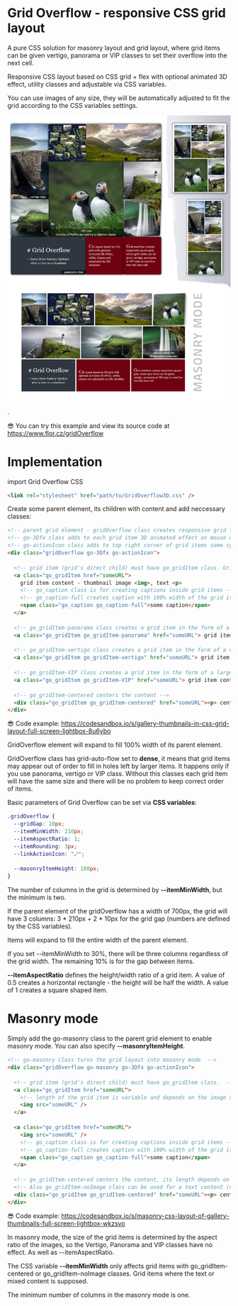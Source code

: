# Grid Overflow - responsive CSS grid layout

A pure CSS solution for masonry layout and grid layout, where grid items can be given vertigo, pa­no­rama or VIP classes to set their over­flow into the next cell.

Responsive CSS layout based on CSS grid + flex with optional animated 3D effect, utility classes and adjustable via CSS variables.

You can use images of any size, they will be automatically adjusted to fit the grid according to the CSS variables settings.

![Grid Overflow example](https://raw.githubusercontent.com/Roman-Flossler/Grid-Overflow/main/gridOverflow.jpg)

.

😎 You can try this example and view its source code at https://www.flor.cz/gridOverflow

# Implementation

import Grid Overflow CSS

```html
<link rel="stylesheet" href="path/to/GridOverflow3D.css" />
```

Create some parent element, its children with content and add neccessary classes:

```html
<!-- parent grid element - gridOverflow class creates responsive grid from grid's direct children (items) -->
<!-- go-3Dfx class adds to each grid item 3D animated effect on mouse over  -->
<!-- go-actionIcon class adds to top right corner of grid items some symbol, but only if grid item is <a> tag  -->
<div class="gridOverflow go-3Dfx go-actionIcon">

  <!-- grid item (grid's direct child) must have go_gridItem class. Grid element has square form by default. -->
  <a class="go_gridItem href="someURL">
    grid item content - thumbnail image <img>, text <p>
    <!-- go_caption class is for creating captions inside grid items -->
    <!-- go_caption-full creates caption with 100% width of the grid item -->
    <span class="go_caption go_caption-full">some caption</span>
  </a>

  <!-- go_gridItem-panorama class creates a grid item in the form of a horizontal rectangle (2x1 cells) -->
  <a class="go_gridItem go_gridItem-panorama" href="someURL"> grid item content - thumbnail image <img>, text <p> </a>

  <!-- go_gridItem-vertigo class creates a grid item in the form of a vertical rectangle (1x2 cells) -->
  <a class="go_gridItem go_gridItem-vertigo" href="someURL"> grid item content - thumbnail image <img>, text <p> </a>

  <!-- go_gridItem-VIP class creates a grid item in the form of a large square (2x2 cells) -->
  <a class="go_gridItem go_gridItem-VIP" href="someURL"> grid item content - thumbnail image <img>, text <p> </a>

  <!-- go_gridItem-centered centers the content -->
  <div class="go_gridItem go_gridItem-centered" href="someURL"><p> centered content - typically some text </p></div>
</div>
```

😎 Code example: https://codesandbox.io/s/gallery-thumbnails-in-css-grid-layout-full-screen-lightbox-8u6ybo

GridOverflow element will expand to fill 100% width of its parent element.

GridOverflow class has grid-auto-flow set to **dense**, it means that grid items may appear out of order to fill in holes left by larger items. It happens only if you use panorama, vertigo or VIP class. Without this classes each grid item will have the same size and there will be no problem to keep correct order of items.

Basic parameters of Grid Overflow can be set via **CSS variables**:

```css
.gridOverflow {
  --gridGap: 10px;
  --itemMinWidth: 210px;
  --itemAspectRatio: 1;
  --itemRounding: 3px;
  --linkActionIcon: "⤢";

  --masonryItemHeight: 180px;
}
```

The number of columns in the grid is determined by **--itemMinWidth**, but the minimum is two.

If the parent element of the gridOverflow has a width of 700px, the grid will have 3 columns: 3 \* 210px + 2 \* 10px for the grid gap (numbers are defined by the CSS variables).

Items will expand to fill the entire width of the parent element.

If you set --itemMinWidth to 30%, there will be three columns regardless of the grid width. The remaining 10% is for the gap between items.

**--itemAspectRatio** defines the height/width ratio of a grid item. A value of 0.5 creates a horizontal rectangle - the height will be half the width. A value of 1 creates a square shaped item.

# Masonry mode

Simply add the go-masonry class to the parent grid element to enable masonry mode. You can also specify **--masonryItemHeight**.

```html
<!-- go-masonry class turns the grid layout into masonry mode  -->
<div class="gridOverflow go-masonry go-3Dfx go-actionIcon">

  <!-- grid item (grid's direct child) must have go_gridItem class.  -->
  <a class="go_gridItem href="someURL">
    <!-- length of the grid item is variable and depends on the image size, height depends on the --masonryItemHeight -->
    <img src="someURL" />
  </a>

  <a class="go_gridItem href="someURL">
    <img src="someURL" />
    <!-- go_caption class is for creating captions inside grid items -->
    <!-- go_caption-full creates caption with 100% width of the grid item -->
    <span class="go_caption go_caption-full">some caption</span>
  </a>

  <!-- go_gridItem-centered centers the content, its length depends on --itemMinWidth. -->
  <!-- Also go_gridItem-noImage class can be used for a text content (no centering)  -->
  <div class="go_gridItem go_gridItem-centered" href="someURL"><p> centered content - typically some text </p> </div>
</div>
```

😎 Code example: https://codesandbox.io/s/masonry-css-layout-of-gallery-thumbnails-full-screen-lightbox-wkzsvo

In masonry mode, the size of the grid items is determined by the aspect ratio of the images, so the Vertigo, Panorama and VIP classes have no effect. As well as --itemAspectRatio.

The CSS variable **--itemMinWidth** only affects grid items with go_gridItem-centered or go_gridItem-noImage classes. Grid items where the text or mixed content is supposed.

The minimum number of columns in the masonry mode is one.

